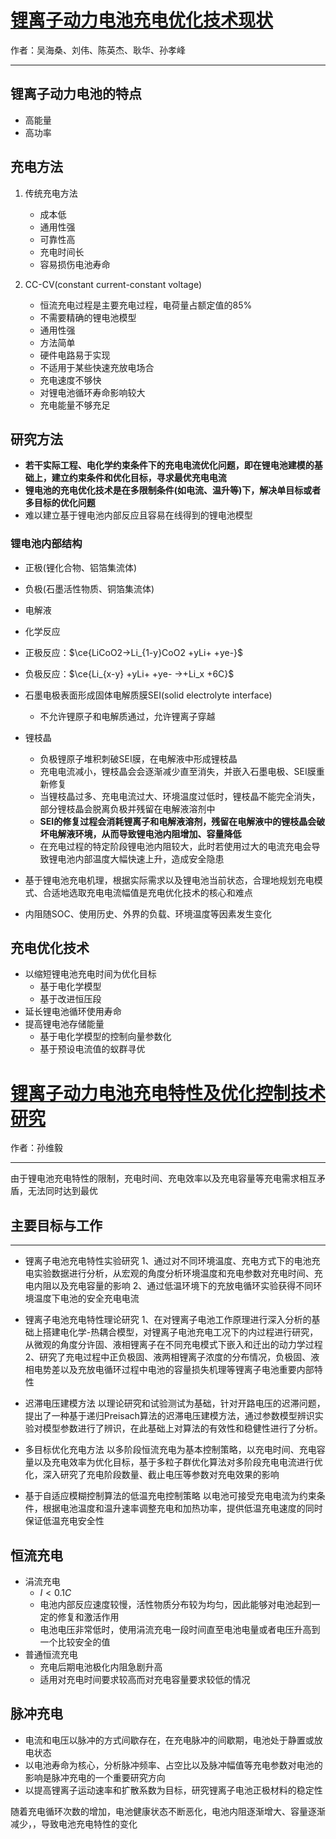 # [锂离子动力电池充电优化技术现状](./锂离子动力电池充电优化技术现状.pdf)

作者：吴海桑、刘伟、陈英杰、耿华、孙孝峰

---

## 锂离子动力电池的特点

- 高能量
- 高功率

## 充电方法

1. 传统充电方法
    - 成本低
    - 通用性强
    - 可靠性高
    - 充电时间长
    - 容易损伤电池寿命

2. CC-CV(constant current-constant voltage)
    - 恒流充电过程是主要充电过程，电荷量占额定值的85%
    - 不需要精确的锂电池模型
    - 通用性强
    - 方法简单
    - 硬件电路易于实现
    - 不适用于某些快速充放电场合
    - 充电速度不够快
    - 对锂电池循环寿命影响较大
    - 充电能量不够充足

## 研究方法

- **若干实际工程、电化学约束条件下的充电电流优化问题，即在锂电池建模的基础上，建立约束条件和优化目标，寻求最优充电电流**
- **锂电池的充电优化技术是在多限制条件(如电流、温升等)下，解决单目标或者多目标的优化问题**
- 难以建立基于锂电池内部反应且容易在线得到的锂电池模型

### 锂电池内部结构

- 正极(锂化合物、铝箔集流体)
- 负极(石墨活性物质、铜箔集流体)
- 电解液
- 化学反应
- 正极反应：$\ce{LiCoO2->Li_{1-y}CoO2 +yLi+ +ye-}$
- 负极反应：$\ce{Li_{x-y} +yLi+ +ye- ->+Li_x +6C}$
- 石墨电极表面形成固体电解质膜SEI(solid electrolyte interface)
  - 不允许锂原子和电解质通过，允许锂离子穿越

- 锂枝晶
  - 负极锂原子堆积刺破SEI膜，在电解液中形成锂枝晶
  - 充电电流减小，锂枝晶会会逐渐减少直至消失，并嵌入石墨电极、SEI膜重新修复
  - 当锂枝晶过多、充电电流过大、环境温度过低时，锂枝晶不能完全消失，部分锂枝晶会脱离负极并残留在电解液溶剂中
  - **SEI的修复过程会消耗锂离子和电解液溶剂，残留在电解液中的锂枝晶会破坏电解液环境，从而导致锂电池内阻增加、容量降低**
  - 在充电过程的特定阶段锂电池内阻较大，此时若使用过大的电流充电会导致锂电池内部温度大幅快速上升，造成安全隐患
- 基于锂电池充电机理，根据实际需求以及锂电池当前状态，合理地规划充电模式、合适地选取充电电流幅值是充电优化技术的核心和难点
- 内阻随SOC、使用历史、外界的负载、环境温度等因素发生变化

## 充电优化技术

- 以缩短锂电池充电时间为优化目标
  - 基于电化学模型
  - 基于改进恒压段
- 延长锂电池循环使用寿命
- 提高锂电池存储能量
  - 基于电化学模型的控制向量参数化
  - 基于预设电流值的蚁群寻优

# [锂离子动力电池充电特性及优化控制技术研究](./锂离子动力电池充电特性及优化控制技术研究.pdf)

作者：孙维毅

---
由于锂电池充电特性的限制，充电时间、充电效率以及充电容量等充电需求相互矛盾，无法同时达到最优

## 主要目标与工作

---

- 锂离子电池充电特性实验研究
1、通过对不同环境温度、充电方式下的电池充电实验数据进行分析，从宏观的角度分析环境温度和充电参数对充电时间、充电内阻以及充电容量的影响
2、通过低温环境下的充放电循环实验获得不同环境温度下电池的安全充电电流

- 锂离子电池充电特性理论研究
1、在对锂离子电池工作原理进行深入分析的基础上搭建电化学-热耦合模型，对锂离子电池充电工况下的内过程进行研究，从微观的角度分许固、液相锂离子在不同充电模式下嵌入和迁出的动力学过程
2、研究了充电过程中正负极固、液两相锂离子浓度的分布情况，负极固、液相电势差以及充放电循环过程中电池的容量损失机理等锂离子电池重要内部特性

- 迟滞电压建模方法
以理论研究和试验测试为基础，针对开路电压的迟滞问题，提出了一种基于递归Preisach算法的迟滞电压建模方法，通过参数模型辨识实验对模型参数进行了辨识，在此基础上对算法的有效性和稳健性进行了分析。

- 多目标优化充电方法
以多阶段恒流充电为基本控制策略，以充电时间、充电容量以及充电效率为优化目标，基于多粒子群优化算法对多阶段充电电流进行优化，深入研究了充电阶段数量、截止电压等参数对充电效果的影响

- 基于自适应模糊控制算法的低温充电控制策略
以电池可接受充电电流为约束条件，根据电池温度和温升速率调整充电和加热功率，提供低温充电速度的同时保证低温充电安全性

## 恒流充电

- 涓流充电
  - $I < 0.1C$
  - 电池内部反应速度较慢，活性物质分布较为均匀，因此能够对电池起到一定的修复和激活作用
  - 电池电压非常低时，使用涓流充电一段时间直至电池电量或者电压升高到一个比较安全的值
- 普通恒流充电
  - 充电后期电池极化内阻急剧升高
  - 适用对充电时间要求较高而对充电容量要求较低的情况

## 脉冲充电

- 电流和电压以脉冲的方式间歇存在，在充电脉冲的间歇期，电池处于静置或放电状态
- 以电池寿命为核心，分析脉冲频率、占空比以及脉冲幅值等充电参数对电池的影响是脉冲充电的一个重要研究方向
- 以提高锂离子运动速率和扩散系数为目标，研究锂离子电池正极材料的稳定性

随着充电循环次数的增加，电池健康状态不断恶化，电池内阻逐渐增大、容量逐渐减少，，导致电池充电特性的变化
